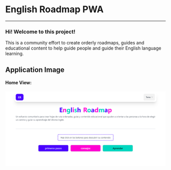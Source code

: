 # English Roadmap PWA

---

### Hi! Welcome to this project!

This is a community effort to create orderly roadmaps, guides and educational content to help guide people and guide their English language learning.

## Application Image

#### Home View:
![app imagen](./public/img/desktop-view.png)